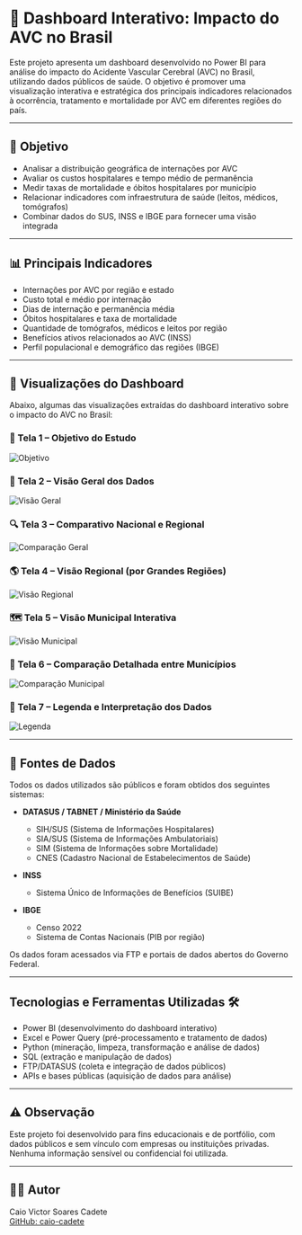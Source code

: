 # 🧠 Dashboard Interativo: Impacto do AVC no Brasil

Este projeto apresenta um dashboard desenvolvido no Power BI para análise do impacto do Acidente Vascular Cerebral (AVC) no Brasil, utilizando dados públicos de saúde. O objetivo é promover uma visualização interativa e estratégica dos principais indicadores relacionados à ocorrência, tratamento e mortalidade por AVC em diferentes regiões do país.

---

## 🎯 Objetivo

- Analisar a distribuição geográfica de internações por AVC
- Avaliar os custos hospitalares e tempo médio de permanência
- Medir taxas de mortalidade e óbitos hospitalares por município
- Relacionar indicadores com infraestrutura de saúde (leitos, médicos, tomógrafos)
- Combinar dados do SUS, INSS e IBGE para fornecer uma visão integrada

---

## 📊 Principais Indicadores

- Internações por AVC por região e estado
- Custo total e médio por internação
- Dias de internação e permanência média
- Óbitos hospitalares e taxa de mortalidade
- Quantidade de tomógrafos, médicos e leitos por região
- Benefícios ativos relacionados ao AVC (INSS)
- Perfil populacional e demográfico das regiões (IBGE)

---

## 📸 Visualizações do Dashboard

Abaixo, algumas das visualizações extraídas do dashboard interativo sobre o impacto do AVC no Brasil:

### 🎯 Tela 1 – Objetivo do Estudo
![Objetivo](img/tela01_objetivo_avc.jpg)

### 🧭 Tela 2 – Visão Geral dos Dados
![Visão Geral](img/tela02_visao_geral_avc.jpg)

### 🔍 Tela 3 – Comparativo Nacional e Regional
![Comparação Geral](img/tela03_comparacao_geral_avc.jpg)

### 🌎 Tela 4 – Visão Regional (por Grandes Regiões)
![Visão Regional](img/tela04_visao_regional_avc.jpg)

### 🗺️ Tela 5 – Visão Municipal Interativa
![Visão Municipal](img/tela05_visao_municipal_avc.jpg)

### 📍 Tela 6 – Comparação Detalhada entre Municípios
![Comparação Municipal](img/tela06_comparacao_municipal_avc.jpg)

### 🧾 Tela 7 – Legenda e Interpretação dos Dados
![Legenda](img/tela07_legendas_avc.jpg)

---

## 📁 Fontes de Dados

Todos os dados utilizados são públicos e foram obtidos dos seguintes sistemas:

- **DATASUS / TABNET / Ministério da Saúde**
  - SIH/SUS (Sistema de Informações Hospitalares)
  - SIA/SUS (Sistema de Informações Ambulatoriais)
  - SIM (Sistema de Informações sobre Mortalidade)
  - CNES (Cadastro Nacional de Estabelecimentos de Saúde)

- **INSS**
  - Sistema Único de Informações de Benefícios (SUIBE)

- **IBGE**
  - Censo 2022
  - Sistema de Contas Nacionais (PIB por região)

Os dados foram acessados via FTP e portais de dados abertos do Governo Federal.

---

## Tecnologias e Ferramentas Utilizadas 🛠️

- Power BI (desenvolvimento do dashboard interativo)  
- Excel e Power Query (pré-processamento e tratamento de dados)  
- Python (mineração, limpeza, transformação e análise de dados)  
- SQL (extração e manipulação de dados)  
- FTP/DATASUS (coleta e integração de dados públicos)  
- APIs e bases públicas (aquisição de dados para análise)  

---

## ⚠️ Observação

Este projeto foi desenvolvido para fins educacionais e de portfólio, com dados públicos e sem vínculo com empresas ou instituições privadas. Nenhuma informação sensível ou confidencial foi utilizada.

---

## 👨‍💻 Autor

Caio Victor Soares Cadete  
[GitHub: caio-cadete](https://github.com/caio-cadete)
